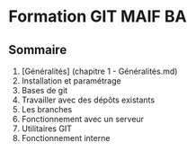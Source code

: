 # Formation GIT MAIF BA

## Sommaire
1. [Généralités] (chapitre 1 - Généralités.md)
2. Installation et paramétrage
3. Bases de git
4. Travailler avec des dépôts existants
5. Les branches
6. Fonctionnement avec un serveur
7. Utilitaires GIT
8. Fonctionnement interne


